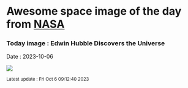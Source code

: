 
# Awesome space image of the day from [NASA](https://api.nasa.gov/)

### Today image : Edwin Hubble Discovers the Universe
Date : 2023-10-06

![](https://apod.nasa.gov/apod/image/2004/HubbleVarOrig_Carnegie_960.jpg)

<small>Latest update : Fri Oct  6 09:12:40 2023</small>
        